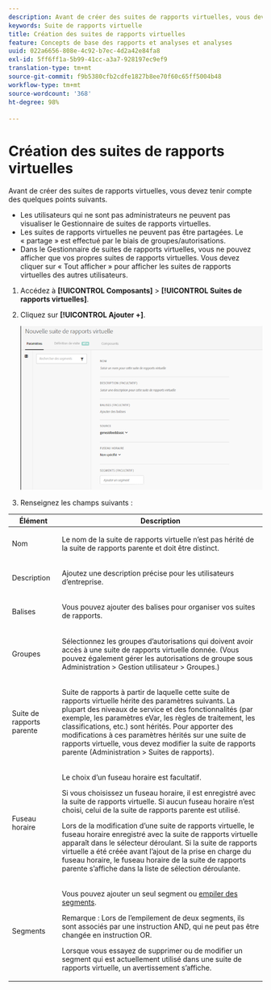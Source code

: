 ```yaml
---
description: Avant de créer des suites de rapports virtuelles, vous devez tenir compte des quelques points suivants.
keywords: Suite de rapports virtuelle
title: Création des suites de rapports virtuelles
feature: Concepts de base des rapports et analyses et analyses
uuid: 022a6656-808e-4c92-b7ec-4d2a42e84fa8
exl-id: 5ff6ff1a-5b99-41cc-a3a7-928197ec9ef9
translation-type: tm+mt
source-git-commit: f9b5380cfb2cdfe1827b8ee70f60c65ff5004b48
workflow-type: tm+mt
source-wordcount: '368'
ht-degree: 98%

---
```


# Création des suites de rapports virtuelles

Avant de créer des suites de rapports virtuelles, vous devez tenir compte des quelques points suivants.

* Les utilisateurs qui ne sont pas administrateurs ne peuvent pas visualiser le Gestionnaire de suites de rapports virtuelles.
* Les suites de rapports virtuelles ne peuvent pas être partagées. Le « partage » est effectué par le biais de groupes/autorisations.
* Dans le Gestionnaire de suites de rapports virtuelles, vous ne pouvez afficher que vos propres suites de rapports virtuelles. Vous devez cliquer sur « Tout afficher » pour afficher les suites de rapports virtuelles des autres utilisateurs.

1. Accédez à **[!UICONTROL Composants]** > **[!UICONTROL Suites de rapports virtuelles]**.
1. Cliquez sur **[!UICONTROL Ajouter +]**.

   ![](assets/new_vrs.png)

1. Renseignez les champs suivants :

<table id="table_0F85B56480BB46CBA5BE236BBD70156D"> 
 <thead> 
  <tr> 
   <th colname="col1" class="entry"> Élément </th> 
   <th colname="col2" class="entry"> Description </th> 
  </tr> 
 </thead>
 <tbody> 
  <tr> 
   <td colname="col1"> Nom </td> 
   <td colname="col2"> <p>Le nom de la suite de rapports virtuelle n’est pas hérité de la suite de rapports parente et doit être distinct. </p> </td> 
  </tr> 
  <tr> 
   <td colname="col1"> Description </td> 
   <td colname="col2"> <p>Ajoutez une description précise pour les utilisateurs d’entreprise. </p> </td> 
  </tr> 
  <tr> 
   <td colname="col1"> Balises </td> 
   <td colname="col2"> <p>Vous pouvez ajouter des balises pour organiser vos suites de rapports. </p> </td> 
  </tr> 
  <tr> 
   <td colname="col1"> Groupes </td> 
   <td colname="col2"> <p>Sélectionnez les groupes d’autorisations qui doivent avoir accès à une suite de rapports virtuelle donnée. (Vous pouvez également gérer les autorisations de groupe sous <span class="ignoretag"><span class="uicontrol">Administration</span> &gt; <span class="uicontrol">Gestion utilisateur</span> &gt; <span class="uicontrol">Groupes</span></span>.) </p> </td> 
  </tr> 
  <tr> 
   <td colname="col1"> Suite de rapports parente </td> 
   <td colname="col2"> <p>Suite de rapports à partir de laquelle cette suite de rapports virtuelle hérite des paramètres suivants. La plupart des niveaux de service et des fonctionnalités (par exemple, les paramètres eVar, les règles de traitement, les classifications, etc.) sont hérités. Pour apporter des modifications à ces paramètres hérités sur une suite de rapports virtuelle, vous devez modifier la suite de rapports parente (<span class="ignoretag"><span class="uicontrol">Administration</span> &gt; <span class="uicontrol">Suites de rapports</span></span>). </p> </td> 
  </tr> 
  <tr> 
   <td colname="col1"> Fuseau horaire </td> 
   <td colname="col2"> <p>Le choix d’un fuseau horaire est facultatif. </p> <p>Si vous choisissez un fuseau horaire, il est enregistré avec la suite de rapports virtuelle. Si aucun fuseau horaire n’est choisi, celui de la suite de rapports parente est utilisé. </p> <p>Lors de la modification d’une suite de rapports virtuelle, le fuseau horaire enregistré avec la suite de rapports virtuelle apparaît dans le sélecteur déroulant. Si la suite de rapports virtuelle a été créée avant l’ajout de la prise en charge du fuseau horaire, le fuseau horaire de la suite de rapports parente s’affiche dans la liste de sélection déroulante. </p> </td> 
  </tr> 
  <tr> 
   <td colname="col1"> Segments </td> 
   <td colname="col2"> <p>Vous pouvez ajouter un seul segment ou <a href="https://docs.adobe.com/content/help/fr-FR/analytics/components/segmentation/segmentation-workflow/seg-build.html"  >empiler des segments</a>. </p> <p> <p>Remarque : Lors de l’empilement de deux segments, ils sont associés par une instruction AND, qui ne peut pas être changée en instruction OR. </p> </p> <p>Lorsque vous essayez de supprimer ou de modifier un segment qui est actuellement utilisé dans une suite de rapports virtuelle, un avertissement s’affiche. </p> </td> 
  </tr> 
 </tbody> 
</table>
